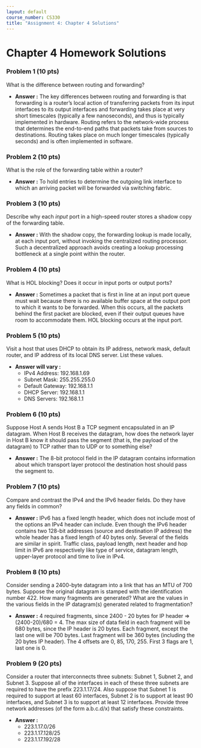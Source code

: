 ```yaml
---
layout: default
course_number: CS330
title: "Assignment 4: Chapter 4 Solutions"
---
```


# Chapter 4 Homework Solutions

### Problem 1 (10 pts)
What is the difference between routing and forwarding?
  - **Answer :**
The key differences between routing and forwarding is that forwarding is a router’s local action of transferring packets from its input interfaces to its output interfaces and forwarding takes place at very short timescales (typically a few nanoseconds), and thus is typically implemented in hardware. Routing refers to the network-wide process that determines the end-to-end paths that packets take from sources to destinations. Routing takes place on much longer timescales (typically seconds) and is often implemented in software.

### Problem 2 (10 pts)
What is the role of the forwarding table within a router?
  - **Answer :**
To hold entries to determine the outgoing link interface to which an arriving packet will be forwarded via switching fabric.

### Problem 3 (10 pts)
Describe why each _input_ port in a high-speed router stores a shadow copy of the forwarding table.
  - **Answer :**
With the shadow copy, the forwarding lookup is made locally, at each input port, without invoking the centralized routing processor. Such a decentralized approach avoids creating a lookup processing bottleneck at a single point within the router.

### Problem 4 (10 pts)
What is HOL blocking? Does it occur in input ports or output ports?
  - **Answer :**
Sometimes a packet that is first in line at an input port queue must wait because there is no available buffer space at the output port to which it wants to be forwarded. When this occurs, all the packets behind the first packet are blocked, even if their output queues have room to accommodate them.  HOL blocking occurs at the input port.

### Problem 5 (10 pts)
Visit a host that uses DHCP to obtain its IP address, network mask, default router, and IP address of its local DNS server. List these values.
  - **Answer will vary :**
    - IPv4 Address: 192.168.1.69
    - Subnet Mask: 255.255.255.0
    - Default Gateway: 192.168.1.1
    - DHCP Server: 192.168.1.1
    - DNS Servers: 192.168.1.1

### Problem 6 (10 pts)
Suppose Host A sends Host B a TCP segment encapsulated in an IP datagram. When Host B receives the datagram, how does the network layer in Host B know it should pass the segment (that is, the payload of the datagram) to TCP rather than to UDP or to something else?
  - **Answer :**
The 8-bit protocol field in the IP datagram contains information about which transport layer protocol the destination host should pass the segment to.

### Problem 7 (10 pts)
Compare and contrast the IPv4 and the IPv6 header fields. Do they have any fields in common?
  - **Answer :**
IPv6 has a fixed length header, which does not include most of the options an IPv4 header can include. Even though the IPv6 header contains two 128-bit addresses (source and destination IP address) the whole header has a fixed length of 40 bytes only. Several of the fields are similar in spirit. Traffic class, payload length, next header and hop limit in IPv6 are respectively like type of service, datagram length, upper-layer protocol and time to live in IPv4.

### Problem 8 (10 pts)
Consider sending a 2400-byte datagram into a link that has an MTU of 700 bytes. Suppose the original datagram is stamped with the identification number 422. How many fragments are generated? What are the values in the various fields in the IP datagram(s) generated related to fragmentation?
  - **Answer :**
4 required fragments, since 2400 - 20 bytes for IP header => (2400-20)/680 = 4. The max size of data field in each fragment will be 680 bytes, since the IP header is 20 bytes. Each fragment, except the last one will be 700 bytes. Last fragment will be 360 bytes (including the 20 bytes IP header). The 4 offsets are 0, 85, 170, 255. First 3 flags are 1, last one is 0.

### Problem 9 (20 pts)
Consider a router that interconnects three subnets: Subnet 1, Subnet 2, and Subnet 3. Suppose all of the interfaces in each of these three subnets are required to have the prefix 223.1.17/24. Also suppose that Subnet 1 is required to support at least 60 interfaces, Subnet 2 is to support at least 90 interfaces, and Subnet 3 is to support at least 12 interfaces. Provide three network addresses (of the form a.b.c.d/x) that satisfy these constraints.
  - **Answer :**
    - 223.1.17.0/26
    - 223.1.17.128/25
    - 223.1.17.192/28
